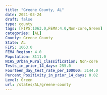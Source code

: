 ```yaml
---
title: "Greene County, AL"
date: 2021-03-24
draft: false
type: county
tags: [FIPS:1063.0,FEMA:4.0,Non-core,Green]
categories: [AL]
County: Greene County
State: AL
FIPS: 1063.0
FEMA_Region: 4.0
Population: 8111.0
NCHS_Urban_Rural_Classification: Non-core
Tests_in_prior_14_days: 255.0
Fourteen_day_test_rate_per_100000: 3144.0
Percent_Positivity_in_prior_14_days: 0.02
Level: Green
url: /states/AL/greene-county
---
```



